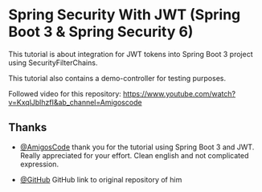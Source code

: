 
# Spring Security With JWT (Spring Boot 3 &amp; Spring Security 6)

This tutorial is about integration for JWT tokens into Spring Boot 3 project using SecurityFilterChains.

This tutorial also contains a demo-controller for testing purposes.

Followed video for this repository:
https://www.youtube.com/watch?v=KxqlJblhzfI&ab_channel=Amigoscode


## Thanks

- [@AmigosCode](https://www.youtube.com/@amigoscode) thank you for the tutorial using Spring Boot 3 and JWT. Really appreciated for your effort. Clean english and not complicated expression.

- [@GitHub](https://github.com/ali-bouali/spring-boot-3-jwt-security) GitHub link to original repository of him
